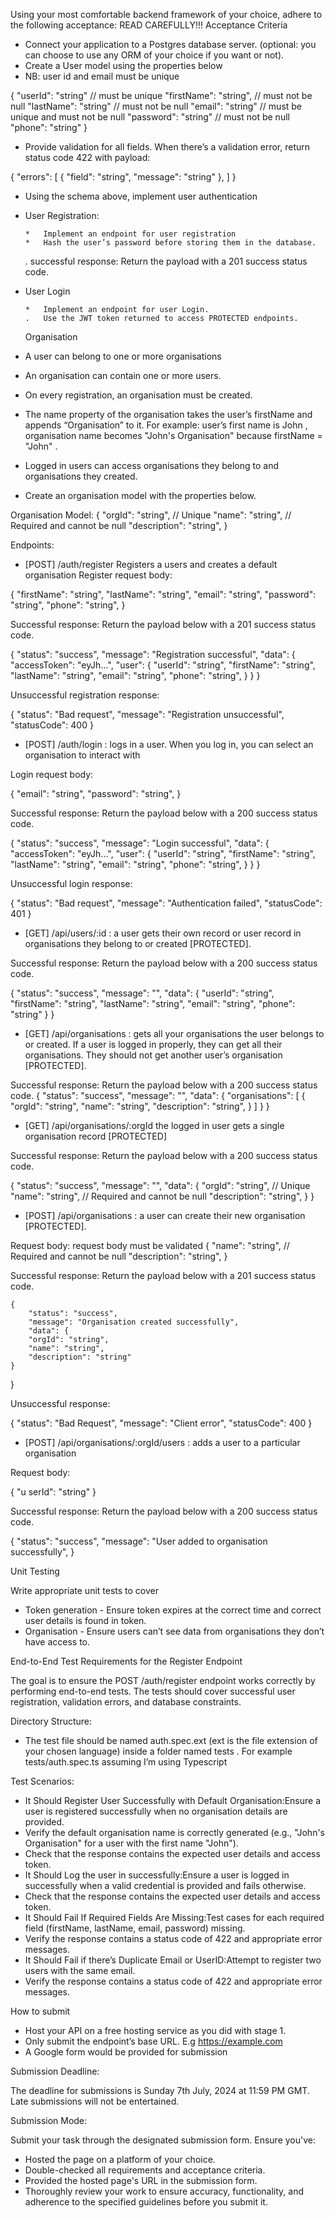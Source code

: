 Using your most comfortable backend framework of your choice, adhere to the following acceptance:
READ CAREFULLY!!!
Acceptance Criteria

- Connect your application to a Postgres database server. (optional: you can choose to use any ORM of your choice if you want or not).
- Create a User model using the properties below
- NB: user id and email must be unique

{
"userId": "string" // must be unique
"firstName": "string", // must not be null
"lastName": "string" // must not be null
"email": "string" // must be unique and must not be null
"password": "string" // must not be null
"phone": "string"
}

- Provide validation for all fields. When there’s a validation error, return status code 422 with payload:

{
"errors": [
{
"field": "string",
"message": "string"
},
]
}

- Using the schema above, implement user authentication

- User Registration:

      *   Implement an endpoint for user registration
      *   Hash the user’s password before storing them in the database.

  . successful response: Return the payload with a 201 success status code.

- User Login

      *   Implement an endpoint for user Login.
      .   Use the JWT token returned to access PROTECTED endpoints.

  Organisation

- A user can belong to one or more organisations
- An organisation can contain one or more users.
- On every registration, an organisation must be created.
- The name property of the organisation takes the user’s firstName and appends “Organisation” to it. For example: user’s first name is John , organisation name becomes "John's Organisation" because firstName = "John" .

- Logged in users can access organisations they belong to and organisations they created.
- Create an organisation model with the properties below.

Organisation Model:
{
"orgId": "string", // Unique
"name": "string", // Required and cannot be null
"description": "string",
}

Endpoints:

- [POST] /auth/register Registers a users and creates a default organisation Register request body:

{
"firstName": "string",
"lastName": "string",
"email": "string",
"password": "string",
"phone": "string",
}

Successful response: Return the payload below with a 201 success status code.

{
"status": "success",
"message": "Registration successful",
"data": {
"accessToken": "eyJh...",
"user": {
"userId": "string",
"firstName": "string",
"lastName": "string",
"email": "string",
"phone": "string",
}
}
}

Unsuccessful registration response:

{
"status": "Bad request",
"message": "Registration unsuccessful",
"statusCode": 400
}

- [POST] /auth/login : logs in a user. When you log in, you can select an organisation to interact with

Login request body:

{
"email": "string",
"password": "string",
}

Successful response: Return the payload below with a 200 success status code.

{
"status": "success",
"message": "Login successful",
"data": {
"accessToken": "eyJh...",
"user": {
"userId": "string",
"firstName": "string",
"lastName": "string",
"email": "string",
"phone": "string",
}
}
}

Unsuccessful login response:

{
"status": "Bad request",
"message": "Authentication failed",
"statusCode": 401
}

- [GET] /api/users/:id : a user gets their own record or user record in organisations they belong to or created [PROTECTED].

Successful response: Return the payload below with a 200 success status code.

{
"status": "success",
"message": "<message>",
"data": {
"userId": "string",
"firstName": "string",
"lastName": "string",
"email": "string",
"phone": "string"
}
}

- [GET] /api/organisations : gets all your organisations the user belongs to or created. If a user is logged in properly, they can get all their organisations. They should not get another user’s organisation [PROTECTED].

Successful response: Return the payload below with a 200 success status code.
{
"status": "success",
"message": "<message>",
"data": {
"organisations": [
{
"orgId": "string",
"name": "string",
"description": "string",
}
]
}
}

- [GET] /api/organisations/:orgId the logged in user gets a single organisation record [PROTECTED]

Successful response: Return the payload below with a 200 success status code.

{
"status": "success",
"message": "<message>",
"data": {
"orgId": "string", // Unique
"name": "string", // Required and cannot be null
"description": "string",
}
}

- [POST] /api/organisations : a user can create their new organisation [PROTECTED].

Request body: request body must be validated
{
"name": "string", // Required and cannot be null
"description": "string",
}

Successful response: Return the payload below with a 201 success status code.

    {
        "status": "success",
        "message": "Organisation created successfully",
        "data": {
        "orgId": "string",
        "name": "string",
        "description": "string"
    }

}

Unsuccessful response:

{
"status": "Bad Request",
"message": "Client error",
"statusCode": 400
}

- [POST] /api/organisations/:orgId/users : adds a user to a particular organisation

Request body:

{
"u serId": "string"
}

Successful response: Return the payload below with a 200 success status code.

{
"status": "success",
"message": "User added to organisation successfully",
}

Unit Testing

Write appropriate unit tests to cover

- Token generation - Ensure token expires at the correct time and correct user details is found in token.
- Organisation - Ensure users can’t see data from organisations they don’t have access to.

End-to-End Test Requirements for the Register Endpoint

The goal is to ensure the POST /auth/register endpoint works correctly by performing end-to-end tests. The tests should cover successful user registration, validation errors, and database constraints.

Directory Structure:

- The test file should be named auth.spec.ext (ext is the file extension of your chosen language) inside a folder named tests . For example tests/auth.spec.ts assuming I’m using Typescript

Test Scenarios:

- It Should Register User Successfully with Default Organisation:Ensure a user is registered successfully when no organisation details are provided.
- Verify the default organisation name is correctly generated (e.g., "John's Organisation" for a user with the first name "John").
- Check that the response contains the expected user details and access token.
- It Should Log the user in successfully:Ensure a user is logged in successfully when a valid credential is provided and fails otherwise.
- Check that the response contains the expected user details and access token.
- It Should Fail If Required Fields Are Missing:Test cases for each required field (firstName, lastName, email, password) missing.
- Verify the response contains a status code of 422 and appropriate error messages.
- It Should Fail if there’s Duplicate Email or UserID:Attempt to register two users with the same email.
- Verify the response contains a status code of 422 and appropriate error messages.

How to submit

- Host your API on a free hosting service as you did with stage 1.
- Only submit the endpoint’s base URL. E.g https://example.com
- A Google form would be provided for submission

Submission Deadline:

The deadline for submissions is Sunday 7th July, 2024 at 11:59 PM GMT. Late submissions will not be entertained.

Submission Mode:

Submit your task through the designated submission form. Ensure you've:

- Hosted the page on a platform of your choice.
- Double-checked all requirements and acceptance criteria.
- Provided the hosted page's URL in the submission form.
- Thoroughly review your work to ensure accuracy, functionality, and adherence to the specified guidelines before you submit it.
